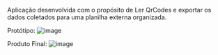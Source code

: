 Aplicação desenvolvida com o propósito de Ler QrCodes e exportar os dados coletados para uma planilha externa organizada.


Protótipo:
![image](https://github.com/user-attachments/assets/aae4353b-5444-41b7-93f6-d44a9538ca44)


Produto Final:
![image](https://github.com/user-attachments/assets/4ccde841-0363-4334-aee0-3f0d2099dbe7)

